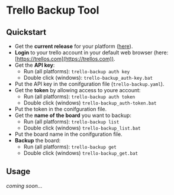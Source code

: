 # Trello Backup Tool

## Quickstart

- Get the **current release** for your platform ([here](https://github.com/tbleiker/trello-backup-cli/releases/)).
- **Login** to your trello account in your default web browser (here:  [https://trellos.com](https://trellos.com)).
- Get the **API key**:
  - Run (all platforms): `trello-backup auth key`
  - Double click (windows): `trello-backup_auth-key.bat`
- Put the API key in the conifguration file (`trello-backup.yaml`).
- Get the **token** by allowing access to youre account:
  - Run (all platforms): `trello-backup auth token`
  - Double click (windows) `trello-backup_auth-token.bat`
- Put the token in the conifguration file.
- Get the **name of the board** you want to backup:
  - Run (all platforms): `trello-backup list`
  - Double click (windows) `trello-backup_list.bat`
- Put the board name in the conifguration file.
- **Backup** the board:
  - Run (all platforms): `trello-backup get`
  - Double click (windows) `trello-backup_get.bat`


## Usage

*coming soon...*
